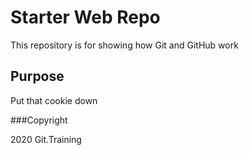 # Starter Web Repo

This repository is for showing how Git and GitHub work

## Purpose

Put that cookie down

###Copyright

2020 Git.Training